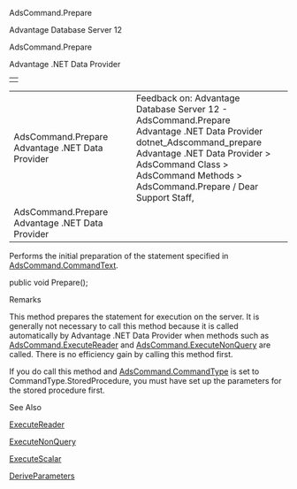 AdsCommand.Prepare




Advantage Database Server 12  

AdsCommand.Prepare

Advantage .NET Data Provider

|  |
| --- |
|  |

|  |  |  |  |  |
| --- | --- | --- | --- | --- |
| AdsCommand.Prepare  Advantage .NET Data Provider |  |  | Feedback on: Advantage Database Server 12 - AdsCommand.Prepare Advantage .NET Data Provider dotnet\_Adscommand\_prepare Advantage .NET Data Provider > AdsCommand Class > AdsCommand Methods > AdsCommand.Prepare / Dear Support Staff, |  |
| AdsCommand.Prepare  Advantage .NET Data Provider |  |  |  |  |

Performs the initial preparation of the statement specified in [AdsCommand.CommandText](dotnet_adscommand_commandtext.htm).

public void Prepare();

Remarks

This method prepares the statement for execution on the server. It is generally not necessary to call this method because it is called automatically by Advantage .NET Data Provider when methods such as [AdsCommand.ExecuteReader](dotnet_adscommand_executereader.htm) and [AdsCommand.ExecuteNonQuery](dotnet_adscommand_executenonquery.htm) are called. There is no efficiency gain by calling this method first.

If you do call this method and [AdsCommand.CommandType](dotnet_adscommand_commandtype.htm) is set to CommandType.StoredProcedure, you must have set up the parameters for the stored procedure first.

See Also

[ExecuteReader](dotnet_adscommand_executereader.htm)

[ExecuteNonQuery](dotnet_adscommand_executenonquery.htm)

[ExecuteScalar](dotnet_adscommand_executescalar.htm)

[DeriveParameters](dotnet_adscommand_deriveparameters.htm)